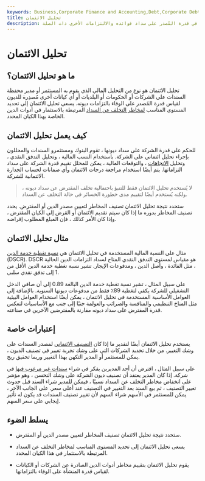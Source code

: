 ```yaml
---
keywords: Business,Corporate Finance and Accounting,Debt,Corporate Debt
title: تحليل الائتمان
description: ينظر تحليل الائتمان في جودة الاستثمار من خلال النظر في قدرة المُصدر على سداد فوائده والالتزامات الأخرى ذات الصلة.
---
```


# تحليل الائتمان
## ما هو تحليل الائتمان؟

تحليل الائتمان هو نوع من التحليل المالي الذي يقوم به المستثمر أو مدير محفظة السندات على الشركات أو الحكومات أو البلديات أو أي كيانات أخرى مُصدِرة للديون لقياس قدرة المُصدر على الوفاء بالتزامات ديونه. يسعى تحليل الائتمان إلى تحديد المستوى المناسب [لمخاطر التخلف عن السداد](/defaultrisk) المرتبطة بالاستثمار في أدوات الدين الخاصة بهذا الكيان المحدد.

## كيف يعمل تحليل الائتمان

للحكم على قدرة الشركة على سداد ديونها ، تقوم البنوك ومستثمرو السندات والمحللون بإجراء تحليل ائتماني على الشركة. باستخدام النسب المالية ، وتحليل التدفق النقدي ، وتحليل [الاتجاهات](/trendanalysis) ، والتوقعات المالية ، يمكن للمحلل تقييم قدرة الشركة على سداد التزاماتها. يتم أيضًا استخدام مراجعة درجات الائتمان وأي ضمانات لحساب الجدارة الائتمانية للشركة.

> لا يُستخدم تحليل الائتمان فقط للتنبؤ باحتمالية تخلف المقترض عن سداد ديونه ، ولكنه يُستخدم أيضًا لتقييم مدى خطورة الخسائر في حالة التخلف عن السداد.

>

ستحدد نتيجة تحليل الائتمان تصنيف المخاطر لتعيين مصدر الدين أو المقترض. يحدد تصنيف المخاطر بدوره ما إذا كان سيتم تقديم الائتمان أو القرض إلى الكيان المقترض ، وإذا كان الأمر كذلك ، فإن المبلغ المطلوب إقراضه.

## مثال تحليل الائتمان

مثال على النسبة المالية المستخدمة في تحليل الائتمان هي [نسبة تغطية خدمة الدين](/dscr) (DSCR). DSCR هو مقياس لمستوى التدفق النقدي المتاح لسداد التزامات الدين الحالية ، مثل الفائدة ، وأصل الدين ، ومدفوعات الإيجار. تشير نسبة تغطية خدمة الدين الأقل من 1 إلى تدفق نقدي سلبي.

على سبيل المثال ، تشير نسبة تغطية خدمة الدين البالغة 0.89 إلى أن صافي الدخل التشغيلي للشركة يكفي لتغطية 89٪ فقط من مدفوعات ديونها السنوية. بالإضافة إلى العوامل الأساسية المستخدمة في تحليل الائتمان ، يمكن أيضًا استخدام العوامل البيئية مثل المناخ التنظيمي والمنافسة والضرائب والعولمة جنبًا إلى جنب مع الأساسيات لتعكس قدرة المقترض على سداد ديونه مقارنة بالمقترضين الآخرين في صناعته.

## إعتبارات خاصة

يستخدم تحليل الائتمان أيضًا لتقدير ما إذا كان [التصنيف الائتماني](/creditrating) لمصدر السندات على وشك التغيير. من خلال تحديد الشركات التي على وشك تجربة تغيير في تصنيف الديون ، يمكن للمستثمر أو المدير التكهن بهذا التغيير وربما تحقيق ربح.

على سبيل المثال ، افترض أن أحد المديرين يفكر في شراء [سندات غير مرغوب فيها](/junkbond) في شركة. إذا كان المدير يعتقد أن تصنيف ديون الشركة على وشك التحسن ، وهو مؤشر على انخفاض مخاطر التخلف عن السداد نسبيًا ، فيمكن للمدير شراء السند قبل حدوث تغيير التصنيف ، ثم بيع السند بعد التغيير في التصنيف عند أعلى سعر. على الجانب الآخر ، يمكن للمستثمر في الأسهم شراء السهم لأن تغيير تصنيف السندات قد يكون له تأثير إيجابي على سعر السهم.

## يسلط الضوء

- ستحدد نتيجة تحليل الائتمان تصنيف المخاطر لتعيين مصدر الدين أو المقترض.

- يسعى تحليل الائتمان إلى تحديد المستوى المناسب لمخاطر التخلف عن السداد المرتبطة بالاستثمار في هذا الكيان المحدد.

- يقوم تحليل الائتمان بتقييم مخاطر أدوات الدين الصادرة عن الشركات أو الكيانات لقياس قدرة المنشأة على الوفاء بالتزاماتها.

